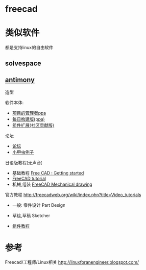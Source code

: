 # freecad

# 类似软件

都是支持linux的自由软件

## solvespace

## [antimony](https://github.com/mkeeter/antimony)


造型

软件本体:

* [项目的管理者ppa](https://launchpad.net/~freecad-maintainers)
* [每日构建版(ppa)](https://launchpad.net/~freecad-maintainers/+archive/ubuntu/freecad-daily)
* [组件扩展(社区贡献版)](https://launchpad.net/~freecad-community/+archive/ubuntu/ppa)

论坛

* [论坛](http://forum.freecadweb.org/viewforum.php?f=8)
* [小甲虫例子](https://github.com/bq/printbots/tree/master/Beetle)

日语版教程(无声音)

* 基础教程 [Free CAD : Getting started](https://www.youtube.com/playlist?list=PLHm_82X7K9BXbDlxazQOWmThZQxq2vJiC)
* [FreeCAD tutorial](https://www.youtube.com/playlist?list=PLHm_82X7K9BUo-XxOYDpFW3lL5qkWpNlX)
* 机械,组装 [FreeCAD Mechanical drawing](https://www.youtube.com/playlist?list=PLHm_82X7K9BVMNNgSwvwT1TnSAxIPpzTS)

官方教程 http://freecadweb.org/wiki/index.php?title=Video_tutorials

* 一般: 零件设计 Part Design
* 草绘,草稿 Sketcher

* [组件教程](https://www.youtube.com/watch?v=swz5iZum4Y0&index=5&list=PLHm_82X7K9BVMNNgSwvwT1TnSAxIPpzTS)

# 参考

Freecad/工程师/Linux相关
http://linuxforanengineer.blogspot.com/
